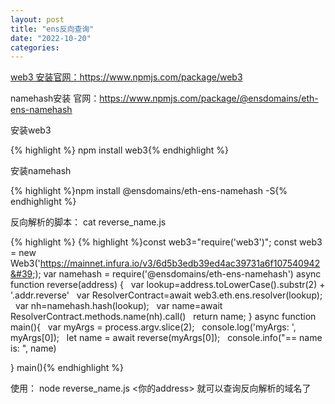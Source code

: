 ```yaml
---
layout: post
title: "ens反向查询"
date: "2022-10-20"
categories: 
---
```

<p><a href="https://www.npmjs.com/package/web3">web3 安装官网：https://www.npmjs.com/package/web3</a></p>

<p>namehash安装 官网：<a href="https://www.npmjs.com/package/@ensdomains/eth-ens-namehash">https://www.npmjs.com/package/@ensdomains/eth-ens-namehash</a></p>

<p>安装web3</p>

<div class="highlight highlight-source-shell">
{% highlight %}
<span>npm install web3</span>{% endhighlight %}

<p>安装namehash</p>

<p><span>{% highlight %}npm install @ensdomains/eth-ens-namehash -S{% endhighlight %}</span></p>

<p>反向解析的脚本： cat reverse_name.js</p>

{% highlight %}
{% highlight %}const web3=&quot;require(&#39;web3&#39;)&quot;;
const web3 = new Web3(&#39;https://mainnet.infura.io/v3/6d5b3edb39ed4ac39731a6f107540942&#39;);
var namehash = require(&#39;@ensdomains/eth-ens-namehash&#39;)
async function reverse(address) {
&nbsp; var lookup=address.toLowerCase().substr(2) + &#39;.addr.reverse&#39;
&nbsp; var ResolverContract=await web3.eth.ens.resolver(lookup);
&nbsp; var nh=namehash.hash(lookup);
&nbsp; var name=await ResolverContract.methods.name(nh).call()
&nbsp; return name;
}
async function main(){
&nbsp; var myArgs = process.argv.slice(2);
&nbsp; console.log(&#39;myArgs: &#39;, myArgs[0]);
&nbsp; let name = await reverse(myArgs[0]);
&nbsp; console.info(&quot;== name is: &quot;, name)

}
main(){% endhighlight %}

<p>使用： node reverse_name.js &lt;你的address&gt; 就可以查询反向解析的域名了</p>
</div>

